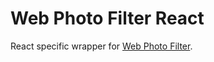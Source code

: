 # Web Photo Filter React

React specific wrapper for [Web Photo Filter](https://github.com/peterpeterparker/web-photo-filter).
